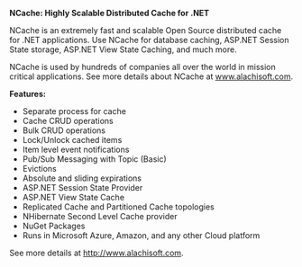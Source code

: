 **NCache: Highly Scalable Distributed Cache for .NET**

NCache is an extremely fast and scalable Open Source distributed cache for .NET applications. Use NCache for database caching, ASP.NET Session State storage, ASP.NET View State Caching, and much more.

NCache is used by hundreds of companies all over the world in mission critical applications. See more details about NCache at www.alachisoft.com.

**Features:**

-   Separate process for cache  
-   Cache CRUD operations
-	Bulk CRUD operations
-	Lock/Unlock cached items
-	Item level event notifications
-	Pub/Sub Messaging with Topic (Basic)   
-	Evictions
-	Absolute and sliding expirations
-	ASP.NET Session State Provider
-	ASP.NET View State Cache
-	Replicated Cache and Partitioned Cache topologies
-	NHibernate Second Level Cache provider
-	NuGet Packages
-	Runs in Microsoft Azure, Amazon, and any other Cloud platform

See more details at http://www.alachisoft.com.
